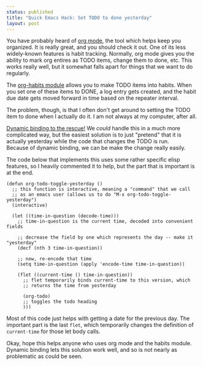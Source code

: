 ```yaml
---
status: published
title: "Quick Emacs Hack: Set TODO to done yesterday"
layout: post
---
```


You have probably heard of [org mode](http://orgmode.org/), the tool which helps keep you
organized. It is really great, and you should check it out. One of its
less widely-known features is habit tracking. Normally, org mode
gives you the ability to mark org entires as TODO items, change them
to done, etc. This works really well, but it somewhat falls apart for
things that we want to do regularly. 

The 
[org-habits module](http://orgmode.org/manual/Tracking-your-habits.html#Tracking-your-habits) 
allows you to make TODO items
into habits. When you set one of these items to DONE, a log entry gets
created, and the habit due date gets moved forward in time based on
the repeater interval. 

The problem, though, is that I often don't get around to setting the
TODO item to done when I actually do it. I am not always at my
computer, after all. 

[Dynamic binding to the rescue!](/2012/05/23/why-you-should-learn-elisp.html)
We *could* handle this in a much more
complicated way, but the easiest solution is to just "pretend" 
that it is actually yesterday while the code that changes the TODO is run.  
Because of dynamic binding, we can be make the change really easily.

The code below that implements this uses some rather specific elisp
features, so I heavily commented it to help, but the part that is
important is at the end.


    (defun org-todo-toggle-yesterday ()
      ;; this function is interactive, meaning a "command" that we call
      ;; as an emacs user (allows us to do "M-x org-todo-toggle-yesterday")
      (interactive)
  
      (let ((time-in-question (decode-time))) 
        ;; time-in-question is the current time, decoded into convenient fields
    
        ;; decrease the field by one which represents the day -- make it "yesterday"
        (decf (nth 3 time-in-question))
    
        ;; now, re-encode that time
        (setq time-in-question (apply 'encode-time time-in-question))
        
        (flet ((current-time () time-in-question))
          ;; flet temporarily binds current-time to this version, which
          ;; returns the time from yesterday 
          
          (org-todo)
          ;; toggles the todo heading
          )))

Most of this code just helps with getting a date for the previous
day. The important part is the last `flet`, which temporarily changes
the definition of `current-time` for those let body calls. 

Okay, hope this helps anyone who uses org mode and the habits
module. Dynamic binding lets this solution work well, and so is not
nearly as problematic as could be seen. 






